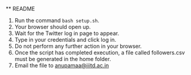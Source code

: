 ** README

1. Run the command `bash setup.sh`.
2. Your browser should open up. 
3. Wait for the Twitter log in page to appear.
4. Type in your credentials and click log in.
5. Do not perform any further action in your browser.
6. Once the script has completed execution, a file called followers.csv must be generated in the home folder.
7. Email the file to anupamaa@iiitd.ac.in
